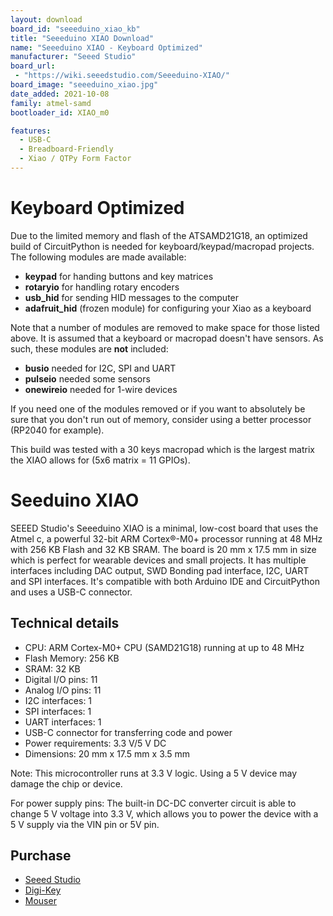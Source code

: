 ```yaml
---
layout: download
board_id: "seeeduino_xiao_kb"
title: "Seeeduino XIAO Download"
name: "Seeeduino XIAO - Keyboard Optimized"
manufacturer: "Seeed Studio"
board_url:
 - "https://wiki.seeedstudio.com/Seeeduino-XIAO/"
board_image: "seeeduino_xiao.jpg"
date_added: 2021-10-08
family: atmel-samd
bootloader_id: XIAO_m0

features:
  - USB-C
  - Breadboard-Friendly
  - Xiao / QTPy Form Factor
---
```


# Keyboard Optimized

Due to the limited memory and flash of the ATSAMD21G18, an optimized build of CircuitPython is needed for keyboard/keypad/macropad projects.  The following modules are made available:

* **keypad** for handing buttons and key matrices
* **rotaryio** for handling rotary encoders
* **usb_hid** for sending HID messages to the computer
* **adafruit_hid** (frozen module) for configuring your Xiao as a keyboard

Note that a number of modules are removed to make space for those listed above. It is assumed that a keyboard or macropad doesn't have sensors. As such, these modules are **not** included:

* **busio** needed for I2C, SPI and UART
* **pulseio** needed some sensors
* **onewireio** needed for 1-wire devices

If you need one of the modules removed or if you want to absolutely be sure that you don't run out of memory, consider using a better processor (RP2040 for example).

This build was tested with a 30 keys macropad which is the largest matrix the XIAO allows for (5x6 matrix = 11 GPIOs).

# Seeduino XIAO

SEEED Studio's Seeeduino XIAO is a minimal, low-cost board that uses the Atmel c, a powerful 32-bit ARM Cortex®-M0+ processor running at 48 MHz with 256 KB Flash and 32 KB SRAM. The board is 20 mm x 17.5 mm in size which is perfect for wearable devices and small projects. It has multiple interfaces including DAC output, SWD Bonding pad interface, I2C, UART and SPI interfaces. It's compatible with both Arduino IDE and CircuitPython and uses a USB-C connector.

## Technical details

* CPU: ARM Cortex-M0+ CPU (SAMD21G18) running at up to 48 MHz
* Flash Memory: 256 KB
* SRAM: 32 KB
* Digital I/O pins: 11
* Analog I/O pins: 11
* I2C interfaces: 1
* SPI interfaces: 1
* UART interfaces: 1
* USB-C connector for transferring code and power
* Power requirements: 3.3 V/5 V DC
* Dimensions: 20 mm x 17.5 mm x 3.5 mm

Note: This microcontroller runs at 3.3 V logic. Using a 5 V device may damage the chip or device.

For power supply pins: The built-in DC-DC converter circuit is able to change 5 V voltage into 3.3 V, which allows you to power the device with a 5 V supply via the VIN pin or 5V pin.

## Purchase

* [Seeed Studio](https://www.seeedstudio.com/Seeeduino-XIAO-Arduino-Microcontroller-SAMD21-Cortex-M0+-p-4426.html)
* [Digi-Key](https://www.digikey.com/en/product-highlight/s/seeed/seeeduino-xiao-arduino-microcontroller-samd21-cortex-m0)
* [Mouser](https://www.mouser.com/ProductDetail/Seeed-Studio/102010328?qs=GBLSl2AkirtQWO8CTzEK9g%3D%3D)
